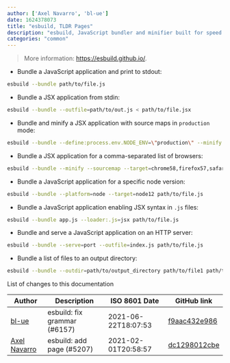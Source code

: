 ```yaml
---
author: ['Axel Navarro', 'bl-ue']
date: 1624378073
title: "esbuild, TLDR Pages"
description: "esbuild, JavaScript bundler and minifier built for speed."
categories: "common"
---
```

> More information: <https://esbuild.github.io/>.

- Bundle a JavaScript application and print to stdout:

```bash
esbuild --bundle path/to/file.js
```

- Bundle a JSX application from stdin:

```bash
esbuild --bundle --outfile=path/to/out.js < path/to/file.jsx
```

- Bundle and minify a JSX application with source maps in `production` mode:

```bash
esbuild --bundle --define:process.env.NODE_ENV=\"production\" --minify --sourcemap path/to/file.js
```

- Bundle a JSX application for a comma-separated list of browsers:

```bash
esbuild --bundle --minify --sourcemap --target=chrome58,firefox57,safari11,edge16 path/to/file.jsx
```

- Bundle a JavaScript application for a specific node version:

```bash
esbuild --bundle --platform=node --target=node12 path/to/file.js
```

- Bundle a JavaScript application enabling JSX syntax in `.js` files:

```bash
esbuild --bundle app.js --loader:.js=jsx path/to/file.js
```

- Bundle and serve a JavaScript application on an HTTP server:

```bash
esbuild --bundle --serve=port --outfile=index.js path/to/file.js
```

- Bundle a list of files to an output directory:

```bash
esbuild --bundle --outdir=path/to/output_directory path/to/file1 path/to/file2
```
List of changes to this documentation


Author | Description | ISO 8601 Date | GitHub link
------|-----|-----|-----
[bl-ue](mailto:54780737+bl-ue@users.noreply.github.com) | esbuild: fix grammar (#6157) | 2021-06-22T18:07:53 | [f9aac432e986](https://github.com/tldr-pages/tldr/commit/f9aac432e98600fceed232fbb4a9207389a18837)
[Axel Navarro](mailto:navarroaxel@gmail.com) | esbuild: add page (#5207) | 2021-02-01T20:58:57 | [dc1298012cbe](https://github.com/tldr-pages/tldr/commit/dc1298012cbed0c33e992cb7a85cd39901579f48)

